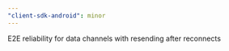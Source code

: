 ```yaml
---
"client-sdk-android": minor
---
```


E2E reliability for data channels with resending after reconnects
